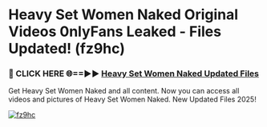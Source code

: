 # Heavy Set Women Naked Original Videos 0nlyFans Leaked - Files Updated! (fz9hc)

<h3>🔴 CLICK HERE 🌐==►► <a href="https://tinyurl.com/yckcrads" rel="nofollow">Heavy Set Women Naked Updated Files</a></h3>

Get Heavy Set Women Naked and all content. Now you can access all videos and pictures of Heavy Set Women Naked. New Updated Files 2025!

[![fz9hc](https://i.imgur.com/hpKpOFt.gif)](https://tinyurl.com/yckcrads)
